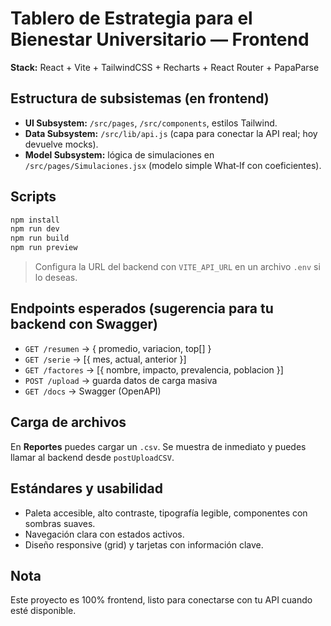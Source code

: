 # Tablero de Estrategia para el Bienestar Universitario — Frontend

**Stack:** React + Vite + TailwindCSS + Recharts + React Router + PapaParse

## Estructura de subsistemas (en frontend)
- **UI Subsystem:** `/src/pages`, `/src/components`, estilos Tailwind.
- **Data Subsystem:** `/src/lib/api.js` (capa para conectar la API real; hoy devuelve mocks).
- **Model Subsystem:** lógica de simulaciones en `/src/pages/Simulaciones.jsx` (modelo simple What‑If con coeficientes).

## Scripts
```bash
npm install
npm run dev
npm run build
npm run preview
```

> Configura la URL del backend con `VITE_API_URL` en un archivo `.env` si lo deseas.

## Endpoints esperados (sugerencia para tu backend con Swagger)
- `GET /resumen` → { promedio, variacion, top[] }
- `GET /serie` → [{ mes, actual, anterior }]
- `GET /factores` → [{ nombre, impacto, prevalencia, poblacion }]
- `POST /upload` → guarda datos de carga masiva
- `GET /docs` → Swagger (OpenAPI)

## Carga de archivos
En **Reportes** puedes cargar un `.csv`. Se muestra de inmediato y puedes llamar al backend desde `postUploadCSV`.

## Estándares y usabilidad
- Paleta accesible, alto contraste, tipografía legible, componentes con sombras suaves.
- Navegación clara con estados activos.
- Diseño responsive (grid) y tarjetas con información clave.

## Nota
Este proyecto es 100% frontend, listo para conectarse con tu API cuando esté disponible.
